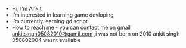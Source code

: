 - Hi, I’m Ankit 
- I’m interested in learning game devloping
- I’m currently learning gd script
- How to reach me - you can contact me on gmail ankitsingh05082010@gamil.com ,i was not born on 2010 ankit singh 050802004 wasnt available
